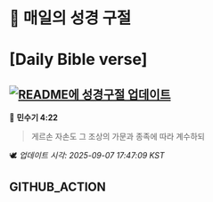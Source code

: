 # 🙏 매일의 성경 구절
# [Daily Bible verse]
## [![README에 성경구절 업데이트](https://github.com/DONGSUKA/first_test/actions/workflows/update-readme-bible.yml/badge.svg)](https://github.com/DONGSUKA/first_test/actions/workflows/update-readme-bible.yml)
<!-- START_BIBLE_VERSE -->
📖 **민수기 4:22**
> 게르손 자손도 그 조상의 가문과 종족에 따라 계수하되

🕊️ _업데이트 시각: 2025-09-07 17:47:09 KST_
  <!-- END_BIBLE_VERSE -->
## GITHUB_ACTION
